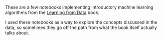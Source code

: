 These are a few notebooks implementing introductory machine learning algorithms from the [Learning from Data](http://amlbook.com/) book.

I used these notebooks as a way to explore the concepts discussed in the data, so sometimes they go off the path from what the book itself actually talks about.
